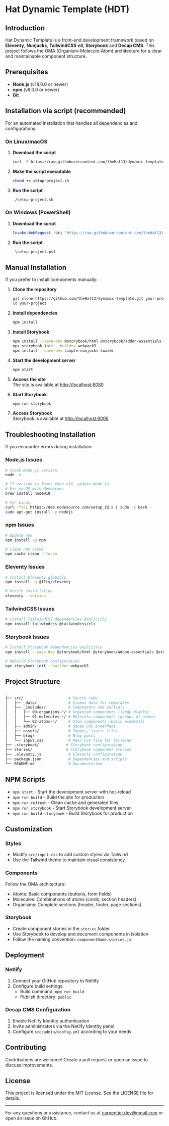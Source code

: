 # Hat Dynamic Template (HDT)

## Introduction

Hat Dynamic Template is a front-end development framework based on **Eleventy**, **Nunjucks**, **TailwindCSS v4**, **Storybook** and **Decap CMS**. This project follows the OMA (Organism-Molecule-Atom) architecture for a clear and maintainable component structure.

## Prerequisites

- **Node.js** (v18.0.0 or newer)
- **npm** (v8.0.0 or newer)
- **Git**

## Installation via script (recommended)

For an automated installation that handles all dependencies and configurations:

### On Linux/macOS

1. **Download the script**

   ```sh
   curl -O https://raw.githubusercontent.com/theHat13/dynamic-template/main/setup-project.sh
   ```

2. **Make the script executable**

   ```sh
   chmod +x setup-project.sh
   ```

3. **Run the script**

   ```sh
   ./setup-project.sh
   ```

### On Windows (PowerShell)

1. **Download the script**

   ```powershell
   Invoke-WebRequest -Uri "https://raw.githubusercontent.com/theHat13/dynamic-template/main/setup-project.ps1" -OutFile "setup-project.ps1"
   ```

2. **Run the script**

   ```powershell
   .\setup-project.ps1
   ```

## Manual Installation

If you prefer to install components manually:

1. **Clone the repository**

   ```sh
   git clone https://github.com/theHat13/dynamic-template.git your-project
   cd your-project
   ```

2. **Install dependencies**

   ```sh
   npm install
   ```

3. **Install Storybook**

   ```sh
   npm install --save-dev @storybook/html @storybook/addon-essentials @storybook/addon-interactions @storybook/addon-a11y @storybook/addon-links @storybook/addon-viewport
   npx storybook init --builder webpack5
   npm install --save-dev simple-nunjucks-loader
   ```

4. **Start the development server**

   ```sh
   npm start
   ```

5. **Access the site**  
   The site is available at [http://localhost:8080](http://localhost:8080)

6. **Start Storybook**

   ```sh
   npm run storybook
   ```

7. **Access Storybook**  
   Storybook is available at [http://localhost:6006](http://localhost:6006)

## Troubleshooting Installation

If you encounter errors during installation:

### Node.js Issues

```sh
# Check Node.js version
node -v

# If version is lower than v18, update Node.js:
# For macOS with Homebrew:
brew install node@18

# For Linux:
curl -fsSL https://deb.nodesource.com/setup_18.x | sudo -E bash -
sudo apt-get install -y nodejs
```

### npm Issues

```sh
# Update npm
npm install -g npm

# Clean npm cache
npm cache clean --force
```

### Eleventy Issues

```sh
# Install Eleventy globally
npm install -g @11ty/eleventy

# Verify installation
eleventy --version
```

### TailwindCSS Issues

```sh
# Install TailwindCSS dependencies explicitly
npm install tailwindcss @tailwindcss/cli
```

### Storybook Issues

```sh
# Install Storybook dependencies explicitly
npm install --save-dev @storybook/html @storybook/addon-essentials @storybook/addon-interactions

# Rebuild Storybook configuration
npx storybook init --builder webpack5
```

## Project Structure

```sh
.
├── src/                    # Source code
│   ├── _data/              # Global data for templates
│   ├── _includes/          # Components and partials
│   │   ├── 00-organisms-*/ # Organism components (large blocks)
│   │   ├── 01-molecules-*/ # Molecule components (groups of atoms)
│   │   └── 02-atoms-*/     # Atom components (basic elements)
│   ├── admin/              # Decap CMS interface
│   ├── assets/             # Images, static files
│   ├── blog/               # Blog posts
│   └── input.css           # Main CSS file for Tailwind
├── .storybook/            # Storybook configuration
├── stories/               # Storybook component stories
├── .eleventy.js            # Eleventy configuration
├── package.json            # Dependencies and scripts
└── README.md               # Documentation
```

## NPM Scripts

- `npm start` - Start the development server with hot-reload
- `npm run build` - Build the site for production
- `npm run refresh` - Clean cache and generated files
- `npm run storybook` - Start Storybook development server
- `npm run build-storybook` - Build Storybook for production

## Customization

### Styles

- Modify `src/input.css` to add custom styles via Tailwind
- Use the Tailwind theme to maintain visual consistency

### Components

Follow the OMA architecture:

- Atoms: Basic components (buttons, form fields)
- Molecules: Combinations of atoms (cards, section headers)
- Organisms: Complete sections (header, footer, page sections)

### Storybook

- Create component stories in the `stories` folder
- Use Storybook to develop and document components in isolation
- Follow the naming convention: `componentName.stories.js`

## Deployment

### Netlify

1. Connect your GitHub repository to Netlify
2. Configure build settings:
   - Build command: `npm run build`
   - Publish directory: `public`

### Decap CMS Configuration

1. Enable Netlify Identity authentication
2. Invite administrators via the Netlify Identity panel
3. Configure `src/admin/config.yml` according to your needs

## Contributing

Contributions are welcome! Create a pull request or open an issue to discuss improvements.

## License

This project is licensed under the MIT License. See the LICENSE file for details.

---

For any questions or assistance, contact us at <carpentier.dev@gmail.com> or open an issue on GitHub.
